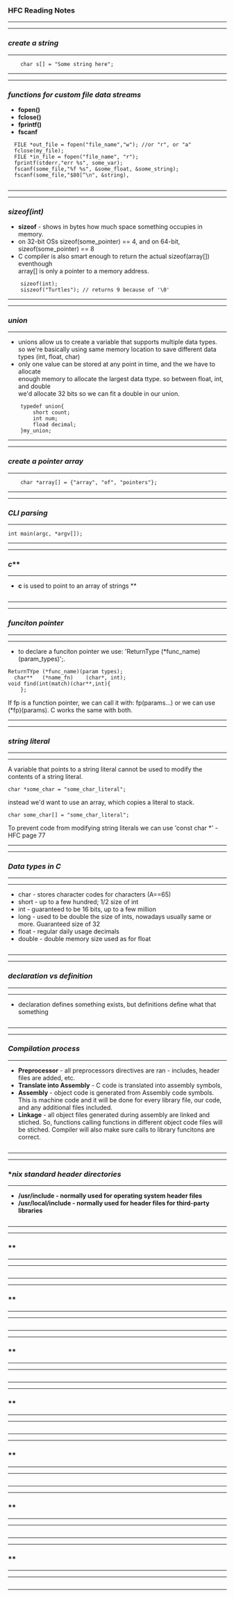 ### HFC Reading Notes

_____  
-----   
### *create a string*   
-----    
```
    char s[] = "Some string here";
```
_____  
-----    
### *functions for custom file data streams*   
  * **fopen()**
  * **fclose()**
  * **fprintf()**
  * **fscanf**
```
  FILE *out_file = fopen("file_name","w"); //or "r", or "a"
  fclose(my_file);
  FILE *in_file = fopen("file_name", "r");
  fprintf(stderr,"err %s", some_var);
  fscanf(some_file,"%f %s", &some_float, &some_string);  
  fscanf(some_file,"$80[^\n", &string), 
   
```
_____  
-----    
### *sizeof(int)*   
  *  **sizeof** - shows in bytes how much space something occupies in memory.  
  *  on 32-bit OSs sizeof(some_pointer) == 4, and on 64-bit, sizeof(some_pointer) == 8  
  *  C compiler is also smart enough to return the actual sizeof(array[]) eventhough  
     array[] is only a pointer to a memory address.   
```
    sizeof(int);
    siszeof("Turtles"); // returns 9 because of '\0'
```
_____  

-----    
### *union*  
  *  ** **  
  *  unions allow us to create a variable that supports multiple data types.  
  so we're basically using same memory location to save different data types (int, float, char)
  *  only one value can be stored at any point in time, and the we have to allocate  
  enough memory to allocate the largest data ttype. so between float, int, and double  
  we'd allocate 32 bits so we can fit a double in our union. 
```
    typedef union{
        short count;
        int num;
        fload decimal;
    }my_union;

```
_____  
-----    
### *create a pointer array*   
  * ** **  
```
    char *array[] = {"array", "of", "pointers"};  
```
_____  
-----    
### *CLI parsing*   
  * ** **  
```
int main(argc, *argv[]);  
```
_____  
-----    
### *c***    
-----    
  * **c** is used to point to an array of strings **  
```
```
_____  
-----    
### *funciton pointer*   
-----    
  * ** **  
  * to declare a funciton pointer we use: 'ReturnType (*func_name)(param_types)';.  
   
```
ReturnTYpe (*func_name)(param types);
  char**   (*name_fn)    (char*, int);
void find(int(match)(char**,int){
    };
```  
If fp is a function pointer, we can call it with:
fp(params...) or we can use (*fp)(params). C works the same with both.  

_____  
-----    
### *string literal*   
-----    
  * ** ** 
  A variable that points to a string literal cannot be used to modify the contents of a string literal.  
```
char *some_char = "some_char_literal";
```  
  instead we'd want to use an array, which copies a literal to stack. 
```
char some_char[] = "some_char_literal";
```  
To prevent code from modifying string literals we can use 'const char *' -HFC page 77   
_____  
-----    
### *Data types in C*   
-----    
  * ** **  
  * char - stores character codes for characters (A==65)
  * short - up to a few hundred; 1/2 size of int
  * int - guaranteed to be 16 bits, up to a few million  
  * long - used to be double the size of ints, nowadays usually same or more. Guaranteed size of 32 
  * float - regular daily usage decimals
  * double - double memory size used as for float 
```
```
_____  
-----    
### *declaration vs definition*   
-----    
  * ** ** 
  * declaration defines something exists, but definitions define what that something   
  
```
```
_____  
-----    
### *Compilation process*   
-----    
  * **Preprocessor** - all preprocessors directives are ran - includes, header files are added, etc.
  * **Translate into Assembly** - C code is translated into assembly symbols, 
  * **Assembly** - object code is generated from Assembly code symbols. This is machine code and 
  it will be done for every library file, our code, and any additional files included.
  * **Linkage** - all object files generated during assembly are linked and stiched. So, functions
  calling functions in different object code files will be stiched. Compiler will also make sure
  calls to library funcitons are correct.  

```
```
_____  
-----    
### **nix standard header directories*   
-----    
  * **/usr/include - normally used for operating system header files**  
  * **/usr/local/include - normally used for header files for third-party libraries** 
```
```
_____  
-----    
### **   
-----    
  * ** **  
```
```
_____  
-----    
### **   
-----    
  * ** **  
```
```
_____  
-----    
### **   
-----    
  * ** **  
```
```
_____  
-----    
### **   
-----    
  * ** **  
```
```
_____  
-----    
### **   
-----    
  * ** **  
```
```
_____  
-----    
### **   
-----    
  * ** **  
```
```
_____  
-----    
### **   
-----    
  * ** **  
```
```
_____  


[//]: # (Comments Section - needs two blank lines after this initial section
        comment line format is:
        [alias_name]: < > 
        for links we can use alias names throught the document before this section) 


[slanjo]: <https://github.com/slanjo>

[table]: <| Concept | Explanation | Syntax Sample |>
[table]: <| --- | --- | --- |>
[table]: <| some concept name |some concept definition|something else | >
[table]: < | | | |>

